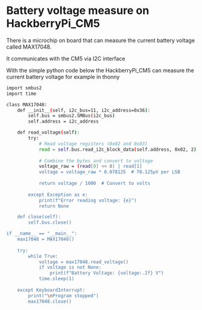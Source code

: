 # Battery voltage measure on HackberryPi_CM5

There is a microchip on board that can measure the current battery voltage called MAX17048.

It communicates with the CM5 via I2C interface  

With the simple python code below the HackberryPi_CM5 can measure the current battery voltage for example in thonny  
```sh
import smbus2
import time

class MAX17048:
    def __init__(self, i2c_bus=11, i2c_address=0x36):
        self.bus = smbus2.SMBus(i2c_bus)
        self.address = i2c_address

    def read_voltage(self):
        try:
            # Read voltage registers (0x02 and 0x03)
            read = self.bus.read_i2c_block_data(self.address, 0x02, 2)
            
            # Combine the bytes and convert to voltage
            voltage_raw = (read[0] << 8) | read[1]
            voltage = voltage_raw * 0.078125  # 78.125μV per LSB
            
            return voltage / 1000  # Convert to volts
            
        except Exception as e:
            print(f"Error reading voltage: {e}")
            return None

    def close(self):
        self.bus.close()

if __name__ == "__main__":
    max17048 = MAX17048()
    
    try:
        while True:
            voltage = max17048.read_voltage()
            if voltage is not None:
                print(f"Battery Voltage: {voltage:.2f} V")
            time.sleep(1)
            
    except KeyboardInterrupt:
        print("\nProgram stopped")
        max17048.close()
```

